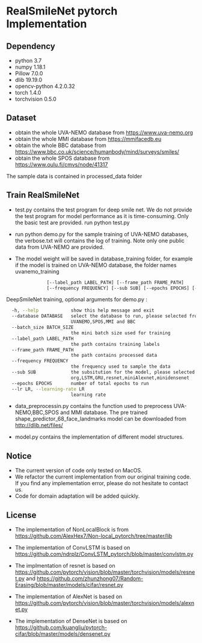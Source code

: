 # RealSmileNet pytorch Implementation
## Dependency 
* python 3.7
* numpy 1.18.1 
* Pillow 7.0.0 
* dlib 19.19.0
* opencv-python 4.2.0.32
* torch 1.4.0 
* torchvision 0.5.0 

## Dataset
* obtain the whole UVA-NEMO database from https://www.uva-nemo.org
* obtain the whole MMI database from https://mmifacedb.eu
* obtain the whole BBC database from https://www.bbc.co.uk/science/humanbody/mind/surveys/smiles/
* obtain the whole SPOS database from https://www.oulu.fi/cmvs/node/41317

The sample data is contained in processed_data folder


## Train RealSmileNet
* test.py contains the test program for deep smile net. We do not provide the test program for model performance as it is time-consuming. Only the basic test are provided. run python test.py 

* run python demo.py for the sample training of UVA-NEMO databases, the verbose.txt will contains the log of training. Note only one public data from UVA-NEMO are provided.

* The model weight will be saved in database_training folder, for example if the model is trained on UVA-NEMO database, the folder names uvanemo_training

```bash usage: demo.py [-h] [--database DATABASE] [--batch_size BATCH_SIZE]
               [--label_path LABEL_PATH] [--frame_path FRAME_PATH]
               [--frequency FREQUENCY] [--sub SUB] [--epochs EPOCHS] [--lr LR]
```

DeepSmileNet training, optional arguments for demo.py :
```bash
  -h, --help            show this help message and exit
  --database DATABASE   select the database to run, please selected from
                        UVANEMO,SPOS,MMI and BBC
  --batch_size BATCH_SIZE
                        the mini batch size used for training
  --label_path LABEL_PATH
                        the path contains training labels
  --frame_path FRAME_PATH
                        the path contains processed data
  --frequency FREQUENCY
                        the frequency used to sample the data
  --sub SUB             the subsitution for the model, please selected from
                        org,LSTM,GRU,resnet,miniAlexnet,minidensenet
  --epochs EPOCHS       number of total epochs to run
  --lr LR, --learning-rate LR
                        learning rate
```
* data_preprocessin.py contains the function used to preprocess UVA-NEMO,BBC,SPOS and MMI database. The pre trained shape_predictor_68_face_landmarks model can be downloaded from http://dlib.net/files/ 

* model.py contains the implementation of different model structures.

## Notice
* The current version of code only tested on MacOS.
* We refactor the current implementation from our original training code. If you find any implementation error, please do not hesitate to contact us.
* Code for domain adaptation will be added quickly.

## License

* The implementation of NonLocalBlock is from https://github.com/AlexHex7/Non-local_pytorch/tree/master/lib

* The implementation of ConvLSTM is based on https://github.com/ndrplz/ConvLSTM_pytorch/blob/master/convlstm.py 

* The implmentation of resnet is based on  https://github.com/pytorch/vision/blob/master/torchvision/models/resnet.py and https://github.com/zhunzhong07/Random-Erasing/blob/master/models/cifar/resnet.py 

* The implementation of AlexNet is based on https://github.com/pytorch/vision/blob/master/torchvision/models/alexnet.py    

* The implementation of DenseNet is based on https://github.com/kuangliu/pytorch-cifar/blob/master/models/densenet.py  

